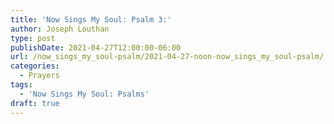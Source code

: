 ```yaml
---
title: 'Now Sings My Soul: Psalm 3:'
author: Joseph Louthan
type: post
publishDate: 2021-04-27T12:00:00-06:00
url: /now_sings_my_soul-psalm/2021-04-27-noon-now_sings_my_soul-psalm/
categories:
  - Prayers
tags:
  - 'Now Sings My Soul: Psalms'
draft: true
---
```

<pre>
<div style="font-variant: small-caps;">

</div>

</pre>
